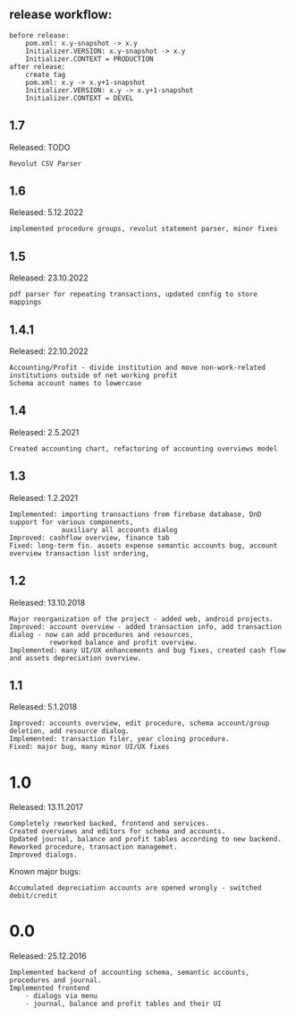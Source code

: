 ## release workflow:

    before release: 
        pom.xml: x.y-snapshot -> x.y
        Initializer.VERSION: x.y-snapshot -> x.y
        Initializer.CONTEXT = PRODUCTION
    after release:
        create tag
        pom.xml: x.y -> x.y+1-snapshot
        Initializer.VERSION: x.y -> x.y+1-snapshot
        Initializer.CONTEXT = DEVEL

## 1.7
Released: TODO

    Revolut CSV Parser


## 1.6
Released: 5.12.2022

    implemented procedure groups, revolut statement parser, minor fixes

## 1.5
Released: 23.10.2022

    pdf parser for repeating transactions, updated config to store mappings

## 1.4.1
Released: 22.10.2022

    Accounting/Profit - divide institution and move non-work-related institutions outside of net working profit
    Schema account names to lowercase

## 1.4
Released: 2.5.2021

    Created accounting chart, refactoring of accounting overviews model

## 1.3
Released: 1.2.2021

    Implemented: importing transactions from firebase database, DnD support for various components, 
                 auxiliary all accounts dialog
    Improved: cashflow overview, finance tab
    Fixed: long-term fin. assets expense semantic accounts bug, account overview transaction list ordering, 

## 1.2
Released: 13.10.2018

    Major reorganization of the project - added web, android projects.
    Improved: account overview - added transaction info, add transaction dialog - now can add procedures and resources,
              reworked balance and profit overview. 
    Implemented: many UI/UX enhancements and bug fixes, created cash flow and assets depreciation overview.

## 1.1
Released: 5.1.2018

    Improved: accounts overview, edit procedure, schema account/group deletion, add resource dialog.
    Implemented: transaction filer, year closing procedure.
    Fixed: major bug, many minor UI/UX fixes

# 1.0
Released: 13.11.2017

    Completely reworked backed, frontend and services. 
    Created overviews and editors for schema and accounts. 
    Updated journal, balance and profit tables according to new backend.
    Reworked procedure, transaction managemet.
    Improved dialogs.

Known major bugs:

    Accumulated depreciation accounts are opened wrongly - switched debit/credit 

# 0.0
Released: 25.12.2016

	Implemented backend of accounting schema, semantic accounts, procedures and journal.
	Implemented frontend
	    - dialogs via menu
	    - journal, balance and profit tables and their UI

    

        








